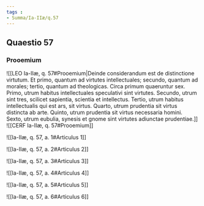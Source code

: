 ```yaml
---
tags : 
- Summa/Ia-IIæ/q.57
---
```


## Quaestio 57

### Prooemium

![[LEO Ia-IIæ, q. 57#Prooemium|Deinde considerandum est de distinctione virtutum. Et primo, quantum ad virtutes intellectuales; secundo, quantum ad morales; tertio, quantum ad theologicas. Circa primum quaeruntur sex. Primo, utrum habitus intellectuales speculativi sint virtutes. Secundo, utrum sint tres, scilicet sapientia, scientia et intellectus. Tertio, utrum habitus intellectualis qui est ars, sit virtus. Quarto, utrum prudentia sit virtus distincta ab arte. Quinto, utrum prudentia sit virtus necessaria homini. Sexto, utrum eubulia, synesis et gnome sint virtutes adiunctae prudentiae.]]
![[CERF Ia-IIæ, q. 57#Prooemium]]

![[Ia-IIæ, q. 57, a. 1#Articulus 1]]

![[Ia-IIæ, q. 57, a. 2#Articulus 2]]

![[Ia-IIæ, q. 57, a. 3#Articulus 3]]

![[Ia-IIæ, q. 57, a. 4#Articulus 4]]

![[Ia-IIæ, q. 57, a. 5#Articulus 5]]

![[Ia-IIæ, q. 57, a. 6#Articulus 6]]


